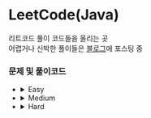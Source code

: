 # LeetCode(Java)
리트코드 풀이 코드들을 올리는 곳</br>
어렵거나 신박한 풀이들은 [블로그](https://crupy.tistory.com/category/LeetCode%20%EB%AC%B8%EC%A0%9C%20%ED%92%80%EC%9D%B4)에 포스팅 중

### 문제 및 풀이코드
- <details>
    <summary>Easy</summary>
    <div markdown="1">

    - [Two Sum](https://github.com/crupy/LeetCode/tree/master/0001-two-sum)
    - [Valid Parentheses](https://github.com/crupy/LeetCode/tree/master/0020-valid-parentheses)
    - [Merge Two Sorted Lists](https://github.com/crupy/LeetCode/tree/master/0021-merge-two-sorted-lists)
    - [Search Insert Position](https://github.com/crupy/LeetCode/tree/master/0035-search-insert-position)
    - [Climbing Stairs](https://github.com/crupy/LeetCode/tree/master/0070-climbing-stairs)
    - [Binary Tree Inorder Traversal](https://github.com/crupy/LeetCode/tree/master/0094-binary-tree-inorder-traversal)
    
    </div>
    </details>

- <details>
    <summary>Medium</summary>
    <div markdown="1">

    </div>
    </details>

- <details>
    <summary>Hard</summary>
    <div markdown="1">
    
    </div>
    </details>
    

